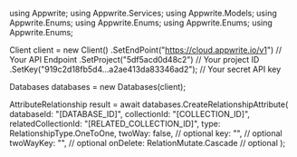 using Appwrite;
using Appwrite.Services;
using Appwrite.Models;
using Appwrite.Enums;
using Appwrite.Enums;
using Appwrite.Enums;
using Appwrite.Enums;

Client client = new Client()
    .SetEndPoint("https://cloud.appwrite.io/v1") // Your API Endpoint
    .SetProject("5df5acd0d48c2") // Your project ID
    .SetKey("919c2d18fb5d4...a2ae413da83346ad2"); // Your secret API key

Databases databases = new Databases(client);

AttributeRelationship result = await databases.CreateRelationshipAttribute(
    databaseId: "[DATABASE_ID]",
    collectionId: "[COLLECTION_ID]",
    relatedCollectionId: "[RELATED_COLLECTION_ID]",
    type: RelationshipType.OneToOne,
    twoWay: false, // optional
    key: "", // optional
    twoWayKey: "", // optional
    onDelete: RelationMutate.Cascade // optional
);